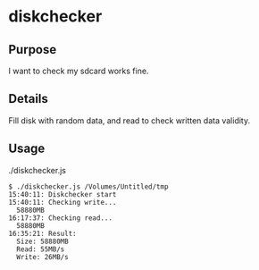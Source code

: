 # diskchecker

## Purpose

I want to check my sdcard works fine.

## Details

Fill disk with random data, and read to check written data validity.

## Usage

./diskchecker.js <target dir>

```
$ ./diskchecker.js /Volumes/Untitled/tmp
15:40:11: Diskchecker start
15:40:11: Checking write...
  58880MB
16:17:37: Checking read...
  58880MB
16:35:21: Result:
  Size: 58880MB
  Read: 55MB/s
  Write: 26MB/s
```
